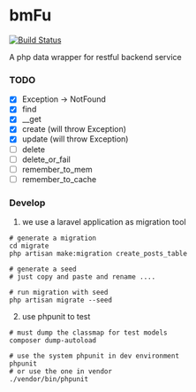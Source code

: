 # bmFu

[![Build Status](https://travis-ci.org/dyweb/bmFu.svg)](https://travis-ci.org/dyweb/bmFu)

A php data wrapper for restful backend service

### TODO
- [x] Exception -> NotFound
- [x] find
- [x] __get
- [x] create (will throw Exception)
- [x] update (will throw Exception)
- [ ] delete
- [ ] delete_or_fail
- [ ] remember_to_mem
- [ ] remember_to_cache

### Develop

1. we use a laravel application as migration tool

````
# generate a migration
cd migrate
php artisan make:migration create_posts_table

# generate a seed
# just copy and paste and rename ....

# run migration with seed
php artisan migrate --seed
````

2. use phpunit to test

````
# must dump the classmap for test models
composer dump-autoload

# use the system phpunit in dev environment
phpunit
# or use the one in vendor
./vendor/bin/phpunit
````